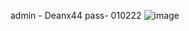 admin - Deanx44
pass- 010222
![image](https://github.com/Deanx44/portfolio/assets/93834480/0be66281-13c7-44fe-820d-53df2415c209)
